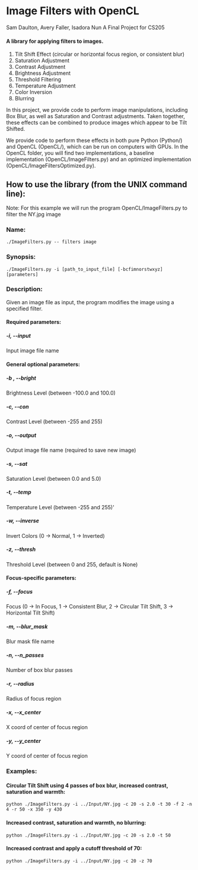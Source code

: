 # Image Filters with OpenCL
Sam Daulton, Avery Faller, Isadora Nun
A Final Project for CS205

#### A library for applying filters to images.
1. Tilt Shift Effect (circular or horizontal focus region, or consistent blur)
2. Saturation Adjustment
3. Contrast Adjustment
4. Brightness Adjustment
5. Threshold Filtering
6. Temperature Adjustment
7. Color Inversion
8. Blurring


In this project, we provide code to perform image manipulations, including Box Blur, as well as Saturation and Contrast adjustments.
Taken together, these effects can be combined to produce images which appear to be Tilt Shifted.

We provide code to perform these effects in both pure Python (Python/) and OpenCL (OpenCL/), which can be run on computers with GPUs.  In the OpenCL folder, you will find two implementations, a baseline implementation (OpenCL/ImageFilters.py) and an optimized implementation (OpenCL/ImageFiltersOptimized.py).

## How to use the library (from the UNIX command line):
Note: For this example we will run the program OpenCL/ImageFilters.py to filter the NY.jpg image
### Name: 
    ./ImageFilters.py -- filters image
### Synopsis: 
    ./ImageFilters.py -i [path_to_input_file] [-bcfimnorstwxyz] [parameters]
### Description: 
Given an image file as input, the program modifies the image using a specified filter.

#### Required parameters:
##### -i, --input
Input image file name

#### General optional parameters:
##### -b , --bright
Brightness Level (between -100.0 and 100.0)
##### -c, --con
Contrast Level (between -255 and 255)
##### -o, --output
Output image file name (required to save new image)
##### -s, --sat
Saturation Level (between 0.0 and 5.0)
##### -t, --temp
Temperature Level (between -255 and 255)'
##### -w, --inverse
Invert Colors (0 -> Normal, 1 -> Inverted)
##### -z, --thresh
Threshold Level (between 0 and 255, default is None)

#### Focus-specific parameters:
##### -f, --focus
Focus (0 -> In Focus, 1 -> Consistent Blur, 2 -> Circular Tilt Shift, 3 -> Horizontal Tilt Shift)
##### -m, --blur_mask
Blur mask file name
##### -n, --n_passes
Number of box blur passes
##### -r, --radius
Radius of focus region
##### -x, --x_center
X coord of center of focus region
##### -y, --y_center
Y coord of center of focus region

### Examples:
#### Circular Tilt Shift using 4 passes of box blur, increased contrast, saturation and warmth:
    python ./ImageFilters.py -i ../Input/NY.jpg -c 20 -s 2.0 -t 30 -f 2 -n 4 -r 50 -x 350 -y 430
#### Increased contrast, saturation and warmth, no blurring:
    python ./ImageFilters.py -i ../Input/NY.jpg -c 20 -s 2.0 -t 50
#### Increased contrast and apply a cutoff threshold of 70:
    python ./ImageFilters.py -i ../Input/NY.jpg -c 20 -z 70
